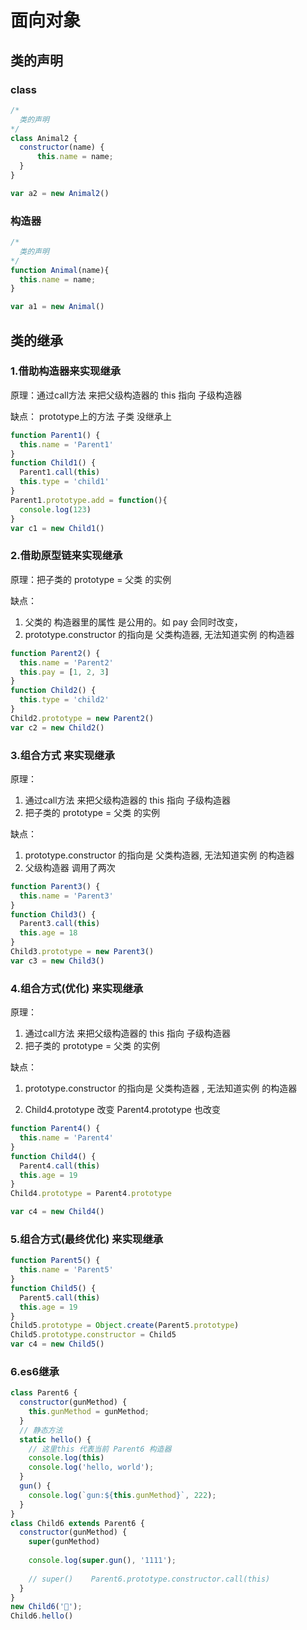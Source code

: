 # 面向对象

## 类的声明

### class

```js
/* 
  类的声明
*/
class Animal2 {
  constructor(name) {
      this.name = name;
  }
}   

var a2 = new Animal2()

```

### 构造器

```js
/* 
  类的声明
*/
function Animal(name){
  this.name = name;
}

var a1 = new Animal()

```

## 类的继承

### 1.借助构造器来实现继承

原理：通过call方法 来把父级构造器的 this  指向 子级构造器

缺点： prototype上的方法  子类 没继承上

```js
function Parent1() {
  this.name = 'Parent1'
}
function Child1() {
  Parent1.call(this)
  this.type = 'child1'
}
Parent1.prototype.add = function(){
  console.log(123)
}
var c1 = new Child1()
```

### 2.借助原型链来实现继承

原理：把子类的 prototype  =  父类 的实例

缺点： 
  1. 父类的 构造器里的属性 是公用的。如 pay 会同时改变，
  2. prototype.constructor 的指向是 父类构造器, 无法知道实例 的构造器

```js
function Parent2() {
  this.name = 'Parent2'
  this.pay = [1, 2, 3]
}
function Child2() {
  this.type = 'child2'
}
Child2.prototype = new Parent2()
var c2 = new Child2()
```

### 3.组合方式  来实现继承
原理：

1. 通过call方法 来把父级构造器的 this  指向 子级构造器
2. 把子类的 prototype  =  父类 的实例 

缺点： 

1. prototype.constructor 的指向是 父类构造器, 无法知道实例 的构造器
2. 父级构造器 调用了两次

```js
function Parent3() {
  this.name = 'Parent3'
}
function Child3() {
  Parent3.call(this)
  this.age = 18
}
Child3.prototype = new Parent3()
var c3 = new Child3()

```

### 4.组合方式(优化)  来实现继承
原理：

1. 通过call方法 来把父级构造器的 this  指向 子级构造器
2. 把子类的 prototype  =  父类 的实例 

缺点： 

1. prototype.constructor 的指向是 父类构造器 , 无法知道实例 的构造器

2. Child4.prototype 改变  Parent4.prototype 也改变

```js
function Parent4() {
  this.name = 'Parent4'
}
function Child4() {
  Parent4.call(this)
  this.age = 19
}
Child4.prototype = Parent4.prototype

var c4 = new Child4()

```

### 5.组合方式(最终优化)  来实现继承

```js
function Parent5() {
  this.name = 'Parent5'
}
function Child5() {
  Parent5.call(this)
  this.age = 19
}
Child5.prototype = Object.create(Parent5.prototype)
Child5.prototype.constructor = Child5
var c4 = new Child5()

```

### 6.es6继承

```js
class Parent6 {
  constructor(gunMethod) {
    this.gunMethod = gunMethod;
  }
  // 静态方法
  static hello() {
    // 这里this 代表当前 Parent6 构造器
    console.log(this)
    console.log('hello, world');
  }
  gun() {
    console.log(`gun:${this.gunMethod}`, 222);
  }
}
class Child6 extends Parent6 {
  constructor(gunMethod) {
    super(gunMethod)
    
    console.log(super.gun(), '1111');
    
    // super()    Parent6.prototype.constructor.call(this)
  }
}
new Child6('🚖');
Child6.hello()
```


